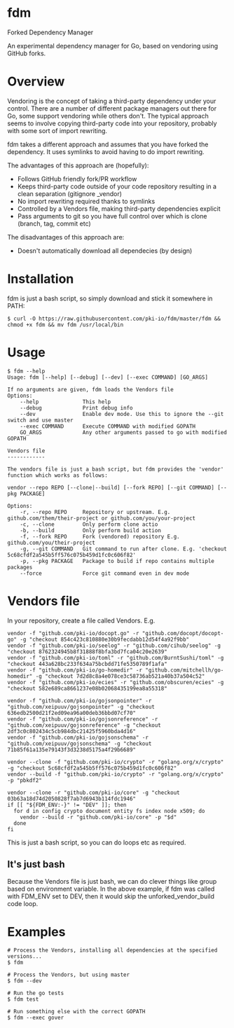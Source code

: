 # fdm
Forked Dependency Manager

An experimental dependency manager for Go, based on vendoring using GitHub forks.

# Overview

Vendoring is the concept of taking a third-party dependency under your control. There are a number of different package managers out there for Go, some support vendoring while others don't. The typical approach seems to involve copying third-party code into your repository, probably with some sort of import rewriting.

fdm takes a different approach and assumes that you have forked the dependency. It uses symlinks to avoid having to do import rewriting.

The advantages of this approach are (hopefully):

* Follows GitHub friendly fork/PR workflow
* Keeps third-party code outside of your code repository resulting in a clean separation (gitignore \_vendor)
* No import rewriting required thanks to symlinks
* Controlled by a Vendors file, making third-party dependencies explicit
* Pass arguments to git so you have full control over which is clone (branch, tag, commit etc)

The disadvantages of this approach are:

* Doesn't automatically download all dependecies (by design)

# Installation

fdm is just a bash script, so simply download and stick it somewhere in PATH:

    $ curl -O https://raw.githubusercontent.com/pki-io/fdm/master/fdm && chmod +x fdm && mv fdm /usr/local/bin

# Usage

    $ fdm --help
    Usage: fdm [--help] [--debug] [--dev] [--exec COMMAND] [GO_ARGS]

    If no arguments are given, fdm loads the Vendors file
    Options:
        --help              This help
        --debug             Print debug info
        --dev               Enable dev mode. Use this to ignore the --git switch and use master
        --exec COMMAND      Execute COMMAND with modified GOPATH
        GO_ARGS             Any other arguments passed to go with modified GOPATH

    Vendors file
    ------------

    The vendors file is just a bash script, but fdm provides the 'vendor' function which works as follows:

    vendor --repo REPO [--clone|--build] [--fork REPO] [--git COMMAND] [--pkg PACKAGE]

    Options:
        -r, --repo REPO     Repository or upstream. E.g. github.com/them/their-project or github.com/you/your-project
        -c, --clone         Only perform clone actio
        -b, --build         Only perform build action
        -f, --fork REPO     Fork (vendored) repository E.g. github.com/you/their-project
        -g, --git COMMAND   Git command to run after clone. E.g. 'checkout 5c68cfdf2a545b5ff576c075b459d1fc0c606f82'
        -p, --pkg PACKAGE   Package to build if repo contains multiple packages
        --force             Force git command even in dev mode

# Vendors file

In your repository, create a file called Vendors. E.g.

    vendor -f "github.com/pki-io/docopt.go" -r "github.com/docopt/docopt-go" -g "checkout 854c423c810880e30b9fecdabb12d54f4a92f9bb"
    vendor -f "github.com/pki-io/seelog" -r "github.com/cihub/seelog" -g "checkout 8762324945b8f31888f8bfa3bd7fca04c20e2639"
    vendor -f "github.com/pki-io/toml" -r "github.com/BurntSushi/toml" -g "checkout 443a628bc233f634a75bcbdd71fe5350789f1afa"
    vendor -f "github.com/pki-io/go-homedir" -r "github.com/mitchellh/go-homedir" -g "checkout 7d2d8c8a4e078ce3c58736ab521a40b37a504c52"
    vendor -f "github.com/pki-io/ecies" -r "github.com/obscuren/ecies" -g "checkout 582e689ca8661237e08b02068435199ea8a55318"

    vendor -f "github.com/pki-io/gojsonpointer" -r "github.com/xeipuuv/gojsonpointer" -g "checkout 636edb2500d21f2ed09ea96a00deb36bbd07cf70"
    vendor -f "github.com/pki-io/gojsonreference" -r "github.com/xeipuuv/gojsonreference" -g "checkout 2df3c0c802434c5cb984dbc21425f5960bda4d16"
    vendor -f "github.com/pki-io/gojsonschema" -r "github.com/xeipuuv/gojsonschema" -g "checkout 71b85f61a135e79143f3d3238d5175a4f29b6689"

    vendor --clone -f "github.com/pki-io/crypto" -r "golang.org/x/crypto" -g "checkout 5c68cfdf2a545b5ff576c075b459d1fc0c606f82"
    vendor --build -f "github.com/pki-io/crypto" -r "golang.org/x/crypto" -p "pbkdf2"

    vendor --clone -r "github.com/pki-io/core" -g "checkout 03b63a18d74d2050828f7ab7d6943b114fdc1946"
    if [[ "${FDM_ENV:-}" != "DEV" ]]; then
      for d in config crypto document entity fs index node x509; do
        vendor --build -r "github.com/pki-io/core" -p "$d"
      done
    fi

This is just a bash script, so you can do loops etc as required.


## It's just bash

Because the Vendors file is just bash, we can do clever things like group based on environment variable. In the above example, if fdm was called with FDM\_ENV set to DEV, then it would skip the unforked\_vendor\_build code loop.

# Examples

    # Process the Vendors, installing all dependencies at the specified versions...
    $ fdm

    # Process the Vendors, but using master
    $ fdm --dev

    # Run the go tests
    $ fdm test
    
    # Run something else with the correct GOPATH
    $ fdm --exec gover
